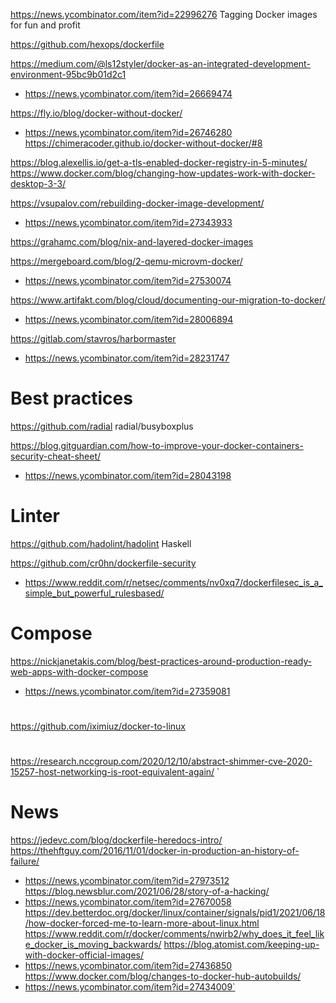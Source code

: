 https://news.ycombinator.com/item?id=22996276 Tagging Docker images for fun and profit

https://github.com/hexops/dockerfile

https://medium.com/@ls12styler/docker-as-an-integrated-development-environment-95bc9b01d2c1
* https://news.ycombinator.com/item?id=26669474

https://fly.io/blog/docker-without-docker/
* https://news.ycombinator.com/item?id=26746280
  https://chimeracoder.github.io/docker-without-docker/#8

https://blog.alexellis.io/get-a-tls-enabled-docker-registry-in-5-minutes/
https://www.docker.com/blog/changing-how-updates-work-with-docker-desktop-3-3/  

https://vsupalov.com/rebuilding-docker-image-development/
* https://news.ycombinator.com/item?id=27343933

https://grahamc.com/blog/nix-and-layered-docker-images

https://mergeboard.com/blog/2-qemu-microvm-docker/
* https://news.ycombinator.com/item?id=27530074

https://www.artifakt.com/blog/cloud/documenting-our-migration-to-docker/
* https://news.ycombinator.com/item?id=28006894

https://gitlab.com/stavros/harbormaster
* https://news.ycombinator.com/item?id=28231747

# Best practices
https://github.com/radial
radial/busyboxplus

https://blog.gitguardian.com/how-to-improve-your-docker-containers-security-cheat-sheet/
* https://news.ycombinator.com/item?id=28043198

# Linter
https://github.com/hadolint/hadolint Haskell

https://github.com/cr0hn/dockerfile-security
* https://www.reddit.com/r/netsec/comments/nv0xq7/dockerfilesec_is_a_simple_but_powerful_rulesbased/

# Compose
https://nickjanetakis.com/blog/best-practices-around-production-ready-web-apps-with-docker-compose
* https://news.ycombinator.com/item?id=27359081

#
https://github.com/iximiuz/docker-to-linux


# 
https://research.nccgroup.com/2020/12/10/abstract-shimmer-cve-2020-15257-host-networking-is-root-equivalent-again/
`
# News
https://jedevc.com/blog/dockerfile-heredocs-intro/
https://thehftguy.com/2016/11/01/docker-in-production-an-history-of-failure/
* https://news.ycombinator.com/item?id=27973512
https://blog.newsblur.com/2021/06/28/story-of-a-hacking/
* https://news.ycombinator.com/item?id=27670058
https://dev.betterdoc.org/docker/linux/container/signals/pid1/2021/06/18/how-docker-forced-me-to-learn-more-about-linux.html
https://www.reddit.com/r/docker/comments/nwirb2/why_does_it_feel_like_docker_is_moving_backwards/
https://blog.atomist.com/keeping-up-with-docker-official-images/
* https://news.ycombinator.com/item?id=27436850
https://www.docker.com/blog/changes-to-docker-hub-autobuilds/
* https://news.ycombinator.com/item?id=27434009`